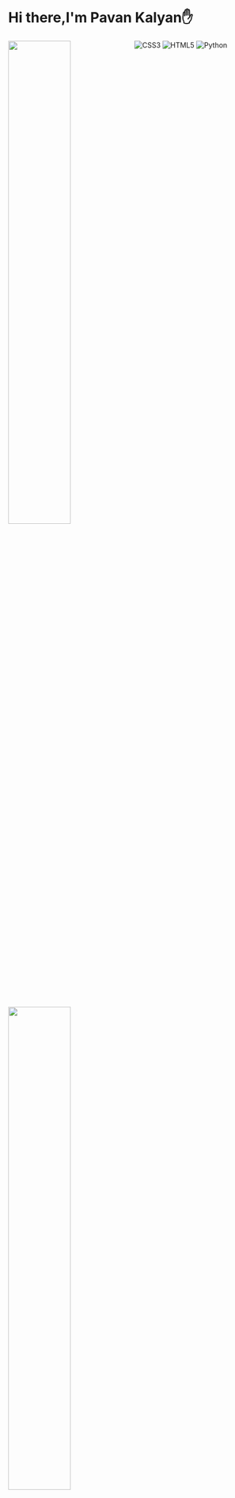 # Hi there,I'm Pavan Kalyan✋

<img align="left" width="50%" src='https://github-readme-stats.vercel.app/api?username=pavan-stark&show_icons=true&theme=radical'/>
<img align="left" width="50% "src='https://github-readme-stats.vercel.app/api/top-langs/?username=pavan-stark&layout=compact'/>


<img alt="CSS3"    src='https://img.shields.io/badge/css3-%231572B6.svg?style=for-the-badge&logo=css3&logoColor=white'/>
<img alt="HTML5"   src='https://img.shields.io/badge/html5-%23E34F26.svg?style=for-the-badge&logo=html5&logoColor=white'/>
<img alt="Python"     src='https://img.shields.io/badge/python-3670A0?style=for-the-badge&logo=python&logoColor=ffdd54'/>




